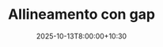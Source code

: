---
type: lecture
date: 2025-10-13T8:00:00+10:30
title: Allineamento con gap
thumbnail: /static_files/presentations/lec.jpg
links:
    - url: static_files/lectures/algoritmica/7.pdf
      name: slides
    
    - url: static_files/lectures/algoritmica/7.pdf
      name: notebook
    
---